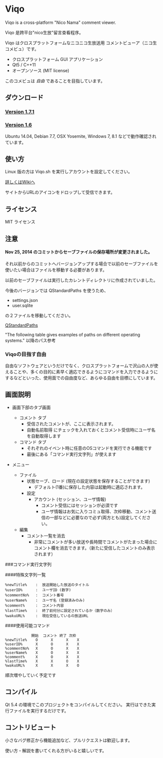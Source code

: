 Viqo
====

Viqo is a cross-platform "Nico Nama" comment viewer.

Viqo 是跨平台"nico生放"留言查看程序。

Viqo はクロスプラットフォームなニコニコ生放送用 コメントビューア（ニコ生 コメビュ）です。

* クロスプラットフォーム GUI アプリケーション
* Qt5 / C++11
* オープンソース (MIT license)

このコメビュは *自由* であることを目指しています。

ダウンロード
------------

### [Version 1.7.1](https://github.com/diginatu/Viqo/releases/tag/v1.7.1)

### [Version 1.6](https://github.com/diginatu/Viqo/releases/tag/v1.6)

Ubuntu 14.04, Debian 7.7, OSX Yosemite, Windows 7, 8.1 などで動作確認されています。

使い方
------

Linux 版の方は Viqo.sh を実行しアカウントを設定してください。

[詳しくはWikiへ](https://github.com/diginatu/Viqo/wiki)

サイトからURLのアイコンをドロップして受信できます。

ライセンス
----------

MIT ライセンス

注意
----

#### Nov 25, 2014 のコミットからセーブファイルの保存場所が変更されました。
それ以前からのコミットへバージョンアップする場合で以前のセーブファイルを使いたい場合はファイルを移動する必要があります。

 以前のセーブファイルは実行したカレントディレクトリに作成されていました。

 今後のバージョンでは QStandardPaths を使うため、

  * settings.json
  * user.sqlite

 の２ファイルを移動してください。

[QStandardPaths](http://qt-project.org/doc/qt-5/qstandardpaths.html#LocateOption-enum)

"The following table gives examples of paths on different operating systems." 以降のパス参考


### Viqoの目指す自由
 自由なソフトウェアというだけでなく、クロスプラットフォームで沢山の人が使えることや、多くの目的に素早く適応できるようにコマンドを入力できるようにするなどといった、使用面での自由度など、あらゆる自由を目標にしています。

画面説明
--------

* 画面下部のタブ画面
  + コメント タブ
    - 受信されたコメントが、ここに表示されます。
    - 自動名前取得 にチェックを入れておくとコメント受信時にユーザ名を自動取得します
  + コマンド タブ
    - それぞれのイベント時に任意のOSコマンドを実行できる機能です
    - 最後にある「コマンド実行文字列」が使えます

* メニュー
  + ファイル
    - 状態セーブ、ロード (現在の設定状態を保存することができます)
      + デフォルト(1番)に保存した内容は起動時に適応されます。
    - 設定
      + アカウント (セッション、ユーザ情報)
        * コメント受信にはセッションが必須です
        * ユーザ情報はお気に入りコミュ取得、次枠移動、コメント送信の一部などに必要なので必ず(両方とも)設定してください。
  + 編集
    - コメント一覧を消去
      + 非常にコメントが多い放送や長時間でコメントがたまった場合にコメント欄を消去できます。（新たに受信したコメントのみ表示されます）


###コマンド実行文字列

####特殊文字列一覧

```
%newTitle%    :  放送開始した放送のタイトル
%userID%      :  ユーザID (数字)
%commentNo%   :  コメント番号
%userName%    :  ユーザ名 (登録済みのみ)
%comment%     :  コメント内容
%lastTime%    :  終了前何分に設定されているか（数字のみ）
%wakuURL%     :  現在受信しているの放送URL
```

####使用可能コマンド

```
            開始  コメント 終了 次枠
%newTitle%    O      X      X    X
%userID%      X      O      X    X  
%commentNo%   X      O      X    X  
%userName%    X      O      X    X  
%comment%     X      O      X    X  
%lastTime%    X      X      O    X  
%wakuURL%     X      X      X    O  
```
順次増やしていく予定です

コンパイル
----------

Qt 5.4 の環境でこのプロジェクトをコンパイルしてください。
実行はできた実行ファイルを実行するだけです。

コントリビュート
----------------

小さなバグ修正から機能追加など、プルリクエストは歓迎します。

使い方・解説を書いてくれる方がいると嬉しいです。

